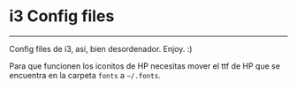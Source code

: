 # i3 Config files
---

Config files de i3, así, bien desordenador. Enjoy. :)

Para que funcionen los iconitos de HP necesitas mover el ttf de HP que se encuentra en la carpeta `fonts` a `~/.fonts`.
